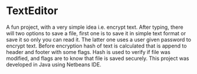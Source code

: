 # TextEditor
A fun project, with a very simple idea i.e. encrypt text. After typing, there will two options to save a file, first one is to save it in simple text format or save it so only you can read it. The latter one uses a user given password to encrypt text.
Before encryption hash of text is calculated that is append to header and footer with some flags. Hash is used to verify if file was modified, and flags are to know that file is saved securely.
This project was developed in Java using Netbeans IDE.
